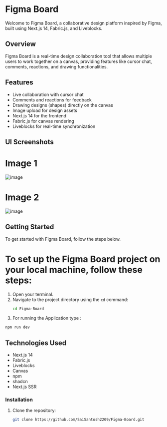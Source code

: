 # Figma Board

Welcome to Figma Board, a collaborative design platform inspired by Figma, built using Next.js 14, Fabric.js, and Liveblocks.

## Overview
Figma Board is a real-time design collaboration tool that allows multiple users to work together on a canvas, providing features like cursor chat, comments, reactions, and drawing functionalities.

## Features
- Live collaboration with cursor chat
- Comments and reactions for feedback
- Drawing designs (shapes) directly on the canvas
- Image upload for design assets
- Next.js 14 for the frontend
- Fabric.js for canvas rendering
- Liveblocks for real-time synchronization

## UI Screenshots 

# Image 1
![image](https://github.com/SaiSantosh2209/Figma-Board/assets/83724995/1bf9a3bb-6cb6-4f47-96a7-e6a273be8dfe)

# Image 2 
![image](https://github.com/SaiSantosh2209/Figma-Board/assets/83724995/26c6e588-47e7-49de-9fe3-a6490cb4799e)


## Getting Started
To get started with Figma Board, follow the steps below.



# To set up the Figma Board project on your local machine, follow these steps:

1. Open your terminal.
2. Navigate to the project directory using the `cd` command:
   ```bash
   cd Figma-Board
   ```
3. For running the Application type :
  ```bash
  npm run dev
```

## Technologies Used
- Next.js 14
- Fabric.js
- Liveblocks
- Canvas
- npm
- shadcn
- Next.js SSR

### Installation
1. Clone the repository:
   ```bash
   git clone https://github.com/SaiSantosh2209/Figma-Board.git
